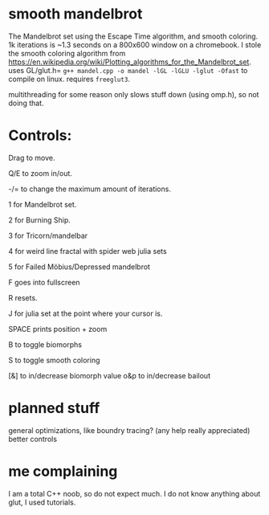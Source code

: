 # smooth mandelbrot
The Mandelbrot set using the Escape Time algorithm, and smooth coloring. 1k iterations is ~1.3 seconds on a 800x600 window on a chromebook.
I stole the smooth coloring algorithm from https://en.wikipedia.org/wiki/Plotting_algorithms_for_the_Mandelbrot_set.
uses GL/glut.h=
`g++ mandel.cpp -o mandel -lGL -lGLU -lglut -Ofast` to compile on linux. requires `freeglut3`.

multithreading for some reason only slows stuff down (using omp.h), so not doing that.

# Controls:
Drag to move.

Q/E to zoom in/out.

-/= to change the maximum amount of iterations.

1 for Mandelbrot set.

2 for Burning Ship.

3 for Tricorn/mandelbar

4 for weird line fractal with spider web julia sets

5 for Failed Möbius/Depressed mandelbrot

F goes into fullscreen

R resets.

J for julia set at the point where your cursor is.

SPACE prints position + zoom

B to toggle biomorphs

S to toggle smooth coloring

[&] to in/decrease biomorph value
o&p to in/decrease bailout
# planned stuff
general optimizations, like
boundry tracing? (any help really appreciated)
better controls
# me complaining
I am a total C++ noob, so do not expect much. I do not know anything about glut, I used tutorials.
